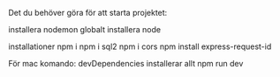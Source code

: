 Det du behöver göra för att starta projektet:

installera nodemon globalt
installera node

installationer
npm i
npm i sql2
npm i cors
npm install express-request-id

För mac komando:
devDependencies installerar allt 
npm run dev
